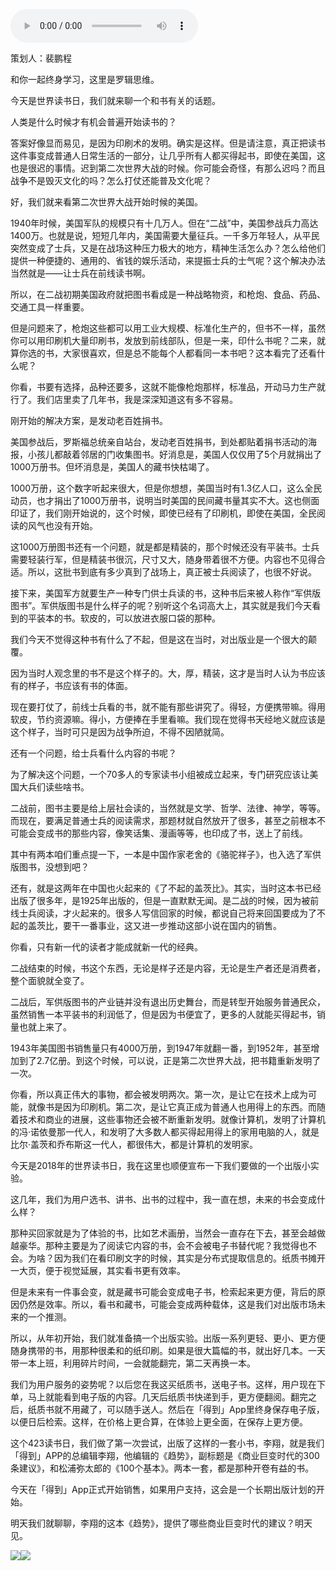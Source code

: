 <audio src="http://igetoss.cdn.igetget.com/mp3/201804/22/201804222323217051497547.mp3" controls="controls">您的浏览器不支持 audio 标签。</audio><p>策划人：裴鹏程</p><p>和你一起终身学习，这里是罗辑思维。</p><p>今天是世界读书日，我们就来聊一个和书有关的话题。</p><p>人类是什么时候才有机会普遍开始读书的？</p><p>答案好像显而易见，是因为印刷术的发明。确实是这样。但是请注意，真正把读书这件事变成普通人日常生活的一部分，让几乎所有人都买得起书，即使在美国，这也是很迟的事情。迟到第二次世界大战的时候。你可能会奇怪，有那么迟吗？而且战争不是毁灭文化的吗？怎么打仗还能普及文化呢？</p><p>好，我们就来看第二次世界大战开始时候的美国。</p><p>1940年时候，美国军队的规模只有十几万人。但在“二战”中，美国参战兵力高达1400万。也就是说，短短几年内，美国需要大量征兵。一千多万年轻人，从平民突然变成了士兵，又是在战场这种压力极大的地方，精神生活怎么办？怎么给他们提供一种便捷的、通用的、省钱的娱乐活动，来提振士兵的士气呢？这个解决办法当然就是——让士兵在前线读书啊。</p><p>所以，在二战初期美国政府就把图书看成是一种战略物资，和枪炮、食品、药品、交通工具一样重要。</p><p>但是问题来了，枪炮这些都可以用工业大规模、标准化生产的，但书不一样，虽然你可以用印刷机大量印刷书，发放到前线部队，但是一来，印什么书呢？二来，就算你选的书，大家很喜欢，但是总不能每个人都看同一本书吧？这本看完了还看什么呢？</p><p>你看，书要有选择，品种还要多，这就不能像枪炮那样，标准品，开动马力生产就行了。我们店里卖了几年书，我是深深知道这有多不容易。</p><p>刚开始的解决方案，是发动老百姓捐书。</p><p>美国参战后，罗斯福总统亲自站台，发动老百姓捐书，到处都贴着捐书活动的海报，小孩儿都敲着邻居的门收集图书。好消息是，美国人仅仅用了5个月就捐出了1000万册书。但坏消息是，美国人的藏书快枯竭了。</p><p>1000万册，这个数字听起来很大，但是你想想，美国当时有1.3亿人口，这么全民动员，也才捐出了1000万册书，说明当时美国的民间藏书量其实不大。这也侧面印证了，我们刚开始说的，这个时候，即使已经有了印刷机，即使在美国，全民阅读的风气也没有开始。</p><p>这1000万册图书还有一个问题，就是都是精装的，那个时候还没有平装书。士兵需要轻装行军，但是精装书很沉，尺寸又大，随身带着很不方便。内容也不见得合适。所以，这批书到底有多少真到了战场上，真正被士兵阅读了，也很不好说。</p><p>接下来，美国军方就要生产一种专门供士兵读的书，这种书后来被人称作“军供版图书”。军供版图书是什么样子的呢？别听这个名词高大上，其实就是我们今天看到的平装本的书。软皮的，可以放进衣服口袋的那种。</p><p>我们今天不觉得这种书有什么了不起，但是这在当时，对出版业是一个很大的颠覆。</p><p>因为当时人观念里的书不是这个样子的。大，厚，精装，这才是当时人认为书应该有的样子，书应该有书的体面。</p><p>现在要打仗了，前线士兵看的书，就不能有那些讲究了。得轻，方便携带嘛。得用软皮，节约资源嘛。得小，方便捧在手里看嘛。我们现在觉得书天经地义就应该是这个样子，当时可只是因为战争所迫，不得不因陋就简。</p><p>还有一个问题，给士兵看什么内容的书呢？</p><p>为了解决这个问题，一个70多人的专家读书小组被成立起来，专门研究应该让美国大兵们读些啥书。</p><p>二战前，图书主要是给上层社会读的，当然就是文学、哲学、法律、神学，等等。而现在，要满足普通士兵的阅读需求，那题材就自然放开了很多，甚至之前根本不可能会变成书的那些内容，像笑话集、漫画等等，也印成了书，送上了前线。</p><p>其中有两本咱们重点提一下，一本是中国作家老舍的《骆驼祥子》，也入选了军供版图书，没想到吧？</p><p>还有，就是这两年在中国也火起来的《了不起的盖茨比》。其实，当时这本书已经出版了很多年，是1925年出版的，但是一直默默无闻。是二战的时候，因为被前线士兵阅读，才火起来的。很多人写信回家的时候，都说自己将来回国要成为了不起的盖茨比，要干一番事业，这又进一步推动这部小说在国内的销售。</p><p>你看，只有新一代的读者才能成就新一代的经典。</p><p>二战结束的时候，书这个东西，无论是样子还是内容，无论是生产者还是消费者，整个面貌就全变了。</p><p>二战后，军供版图书的产业链并没有退出历史舞台，而是转型开始服务普通民众，虽然销售一本平装书的利润低了，但是因为书便宜了，更多的人就能买得起书，销量也就上来了。</p><p>1943年美国图书销售量只有4000万册，到1947年就翻一番，到1952年，甚至增加到了2.7亿册。到这个时候，可以说，正是第二次世界大战，把书籍重新发明了一次。</p><p>你看，所以真正伟大的事物，都会被发明两次。第一次，是让它在技术上成为可能，就像书是因为印刷机。第二次，是让它真正成为普通人也用得上的东西。而随着技术和商业的进展，这些事物还会被不断重新发明。就像计算机，发明了计算机的冯·诺依曼那一代人，和发明了大多数人都买得起用得上的家用电脑的人，就是比尔·盖茨和乔布斯这一代人，都很伟大，都是计算机的发明家。</p><p>今天是2018年的世界读书日，我在这里也顺便宣布一下我们要做的一个出版小实验。</p><p>这几年，我们为用户选书、讲书、出书的过程中，我一直在想，未来的书会变成什么样？</p><p>那种买回家就是为了体验的书，比如艺术画册，当然会一直存在下去，甚至会越做越豪华。那种主要是为了阅读它内容的书，会不会被电子书替代呢？我觉得也不会。为啥？因为我们在看印刷文字的时候，其实是分布式提取信息的。纸质书摊开一大页，便于视觉延展，其实看书更有效率。</p><p>但是未来有一件事会变，就是藏书可能会变成电子书，检索起来更方便，背后的原因仍然是效率。所以，看书和藏书，可能会变成两种载体，这是我们对出版市场未来的一个推测。</p><p>所以，从年初开始，我们就准备搞一个出版实验。出版一系列更轻、更小、更方便随身携带的书，用那种很柔和的纸印刷。如果是很大篇幅的书，就出好几本。一天带一本上班，利用碎片时间，一会就能翻完，第二天再换一本。</p><p>我们为用户服务的姿势呢？以后您在我这买纸质书，送电子书。这样，用户现在下单，马上就能看到电子版的内容。几天后纸质书快递到手，更方便翻阅。翻完之后，纸质书就不用藏了，可以随手送人。然后在「得到」App里终身保存电子版，以便日后检索。这样，在价格上更合算，在体验上更全面，在保存上更方便。</p><p>这个423读书日，我们做了第一次尝试，出版了这样的一套小书，李翔，就是我们「得到」APP的总编辑李翔，他编辑的《趋势》，副标题是《商业巨变时代的300条建议》，和松浦弥太郎的《100个基本》。两本一套，都是那种开卷有益的书。</p><p>今天在「得到」App正式开始销售，如果用户支持，这会是一个长期出版计划的开始。</p><p>明天我们就聊聊，李翔的这本《趋势》，提供了哪些商业巨变时代的建议？明天见。</p><img src="https://piccdn.igetget.com/img/201807/03/201807031424076943389937.jpg" /><img src="https://piccdn.igetget.com/img/201804/22/201804222332228922781941.jpg" />